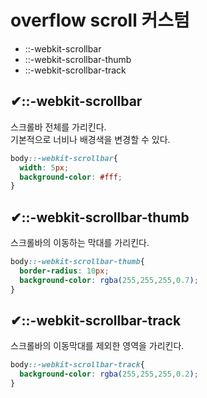 # overflow scroll 커스텀
- ::-webkit-scrollbar
- ::-webkit-scrollbar-thumb
- ::-webkit-scrollbar-track

## ✔::-webkit-scrollbar
스크롤바 전체를 가리킨다.   
기본적으로 너비나 배경색을 변경할 수 있다.
```css
body::-webkit-scrollbar{
  width: 5px; 
  background-color: #fff;
}
```

## ✔::-webkit-scrollbar-thumb
스크롤바의 이동하는 막대를 가리킨다.   
```css
body::-webkit-scrollbar-thumb{
  border-radius: 10px; 
  background-color: rgba(255,255,255,0.7);
}
```

## ✔::-webkit-scrollbar-track
스크롤바의 이동막대를 제외한 영역을 가리킨다.   
```css
body::-webkit-scrollbar-track{
  background-color: rgba(255,255,255,0.2);
}
```

